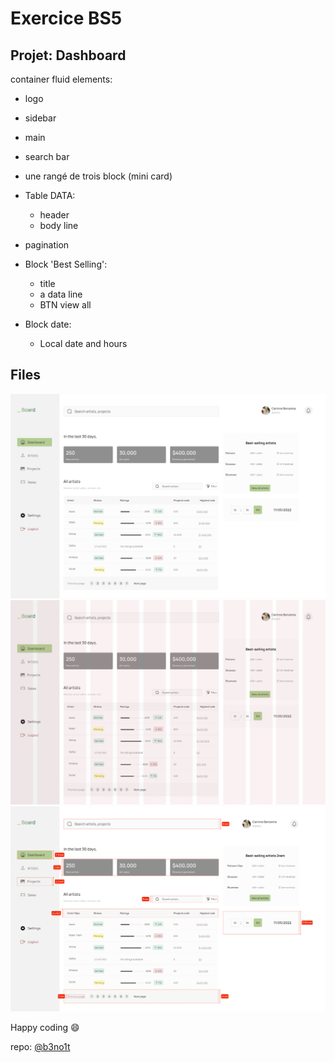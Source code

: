 # Exercice BS5

## Projet: Dashboard

container fluid
elements:
- logo
- sidebar
- main
- search bar
- une rangé de trois block (mini card)
- Table DATA:
   - header
   - body line

- pagination
- Block 'Best Selling':
  - title
  - a data line
  - BTN view all
- Block date:
  - Local date and hours

## Files

![design](img/admin-dashboard-design.jpg)
![columns](img/admin-dashboard-bs5.jpg)
![tech-spec](img/admin-dashboard-techSpec.jpg)

Happy coding :smile:

repo: [@b3no1t](https://github.com/b3no1t/examples/tree/main/parcel)

